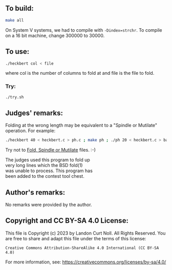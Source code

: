## To build:

```sh
make all
```

On System V systems, we had to compile with `-Dindex=strchr`.
To compile on a 16 bit machine, change 300000 to 30000.


## To use:

```sh
./heckbert col < file
```

where col is the number of columns to fold at and file is the file to fold.


### Try:

```sh
./try.sh
```


## Judges' remarks:

Folding at the wrong length may be equivalent to a "Spindle or Mutilate" operation. For example:

```sh
./heckbert 40 < heckbert.c > ph.c ; make ph ; ./ph 20 < heckbert.c > bar.c ; make bar
```

Try not to
[Fold, Spindle or Mutilate](https://repository.library.brown.edu/studio/item/bdr:788264/PDF/)
files. :-)

The judges used this program to fold up\
very long lines which the BSD fold(1)\
was unable to process. This program has\
been added to the contest tool chest.


## Author's remarks:

No remarks were provided by the author.


## Copyright and CC BY-SA 4.0 License:

This file is Copyright (c) 2023 by Landon Curt Noll.  All Rights Reserved.
You are free to share and adapt this file under the terms of this license:

    Creative Commons Attribution-ShareAlike 4.0 International (CC BY-SA 4.0)

For more information, see: https://creativecommons.org/licenses/by-sa/4.0/
